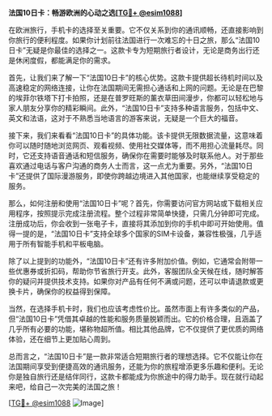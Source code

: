 **法国10日卡：畅游欧洲的心动之选[[TG💪+ @esim1088](https://t.me/s/esim1088)]**

在欧洲旅行，手机卡的选择至关重要。它不仅关系到你的通讯顺畅，还直接影响到你旅行的便利程度。如果你计划前往法国进行一次难忘的十日之旅，那么“法国10日卡”无疑是你最佳的选择之一。这款卡专为短期旅行者设计，无论是商务出行还是休闲度假，都能满足你的需求。

首先，让我们来了解一下“法国10日卡”的核心优势。这款卡提供超长待机时间以及高速稳定的网络连接，让你在法国期间无需担心通话和上网的问题。无论是在巴黎的埃菲尔铁塔下打卡拍照，还是在普罗旺斯的薰衣草田间漫步，你都可以轻松地与家人朋友分享你的精彩瞬间。此外，“法国10日卡”支持多种语言服务，包括中文、英文和法语，这对于不熟悉当地语言的游客来说，无疑是一个巨大的福音。

接下来，我们来看看“法国10日卡”的具体功能。该卡提供无限数据流量，这意味着你可以随时随地浏览网页、观看视频、使用社交媒体等，而不用担心流量耗尽。同时，它还支持语音通话和短信服务，确保你在需要时能够及时联系他人。对于那些喜欢通过电话与客户沟通的商务人士而言，这一点尤为重要。另外，“法国10日卡”还提供了国际漫游服务，即使你跨越边境进入其他国家，也能继续享受稳定的服务。

那么，如何注册和使用“法国10日卡”呢？首先，你需要访问官方网站或下载相关应用程序，按照提示完成注册流程。整个过程非常简单快捷，只需几分钟即可完成。注册成功后，你会收到一张电子卡，直接将其添加到你的手机中即可开始使用。值得一提的是，“法国10日卡”支持全球多个国家的SIM卡设备，兼容性极强，几乎适用于所有智能手机和平板电脑。

除了以上提到的功能外，“法国10日卡”还有许多附加价值。例如，它通常会附带一些优惠券或折扣码，帮助你节省旅行开支。此外，客服团队全天候在线，随时解答你的疑问并提供技术支持。如果你对产品有任何不满或问题，还可以申请退款或更换卡片，确保你的权益得到保障。

当然，在选择手机卡时，我们也应该考虑性价比。虽然市面上有许多类似的产品，但“法国10日卡”凭借其卓越的性能和服务质量脱颖而出。它的价格合理，且涵盖了几乎所有必要的功能，堪称物超所值。相比其他品牌，它不仅提供了更优质的网络体验，还在细节上更加贴心周到。

总而言之，“法国10日卡”是一款非常适合短期旅行者的理想选择。它不仅能让你在法国期间享受到便捷高效的通讯服务，还能为你的旅程增添更多乐趣和便利。无论你是独自旅行还是结伴同行，这款卡都能成为你旅途中的得力助手。现在就行动起来吧，给自己一次完美的法国之旅！

[[TG💪+ @esim1088](https://t.me/s/esim1088) ![Image](https://i.postimg.cc/4NQfJmqS/Snipaste-2025-05-13-00-14-12.png)]